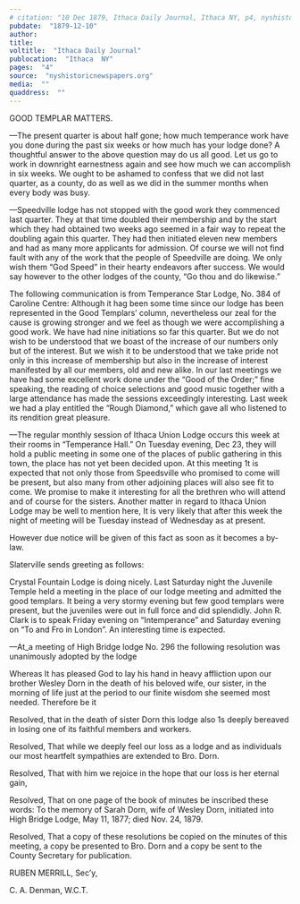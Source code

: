 ```yaml
---
# citation: "10 Dec 1879, Ithaca Daily Journal, Ithaca NY, p4, nyshistoricnewspapers.org."
pubdate:  "1879-12-10"
author: 
title: 
voltitle:  "Ithaca Daily Journal"
publocation:  "Ithaca  NY"
pages:  "4"
source:  "nyshistoricnewspapers.org"
media:  ""
quaddress:  ""
---
```

GOOD TEMPLAR MATTERS. 

—The present quarter is about half gone; how much temperance work have you done during the past six weeks or how much has your lodge done? A thoughtful answer to the above question may do us all 
good. Let us go to work in downright earnestness again and see how much we can accomplish in six weeks. We ought to be ashamed to confess that we did not last quarter, as a county, do as well as we did in the summer months when every body was busy. 

—Speedville lodge has not stopped with the good work they commenced last quarter. They at that time doubled their membership and by the start which they had obtained two weeks ago seemed in a fair way to repeat the doubling again this quarter. They had then initiated eleven new members and had as many more applicants for admission. Of course we will not find fault with any of the work that the people of Speedville are doing. We only wish them “God Speed” in their hearty endeavors after success. We would say however to the other lodges of the county, “Go thou and do likewise.” 

The following communication is from Temperance Star Lodge, No. 384 of Caroline Centre: Although it hag been some time since our lodge has been represented in the Good Templars’ column, nevertheless our zeal for the cause is growing stronger and we feel as though we were accomplishing a good work. We have had nine initiations so far this quarter. But we do not wish to be understood that we boast of the increase of our numbers only but of the interest. But we wish it to be understood that we take pride not only in this increase of membership but also in the increase of interest manifested by all our members, old and new alike. In our last meetings we have had some excellent work done under the “Good of the Order;” fine speaking, the reading of choice selections and good music together with a large attendance has made the sessions exceedingly interesting. Last week we had a play entitled the “Rough Diamond,” which gave all who listened to its rendition great pleasure. 

—The regular monthly session of Ithaca Union Lodge occurs this week at their rooms in “Temperance Hall.” On Tuesday evening, Dec 23, they will hold a public meeting in some one of the places of public gathering in this town, the place has not yet been decided upon. At this meeting 1t is expected that not only those from Speedsville who promised to come will be present, but also many from other adjoining places will also see fit to come. We promise to make it interesting for all the brethren who will attend and of course for the sisters. Another matter in regard to Ithaca Union Lodge may be well to mention here, It is very likely that after this week the night of meeting will be Tuesday instead of Wednesday as at present. 

However due notice will be given of this fact as soon as it becomes a by-law.

Slaterville sends greeting as follows:

Crystal Fountain Lodge is doing nicely. Last Saturday night the Juvenile Temple held a meeting in the place of our lodge meeting and admitted the good templars. It being a very stormy evening but few good templars were present, but the juveniles were out in full force and did splendidly. John R. Clark is to speak Friday evening on “Intemperance” and Saturday evening on “To and Fro in London”. An interesting time is expected. 

—At_a meeting of High Bridge lodge No. 296 the following resolution was unanimously adopted by the lodge 

Whereas It has pleased God to lay his hand in heavy affliction upon our brother Wesley Dorn in the death of his beloved wife, our sister, in the morning of life just at the period to our finite wisdom she seemed most needed. Therefore be it 

Resolved, that in the death of sister Dorn this lodge also 1s deeply bereaved in losing one of its faithful members and workers. 

Resolved, That while we deeply feel our loss as a lodge and as individuals our most heartfelt sympathies are extended to Bro. Dorn. 

Resolved, That with him we rejoice in the hope that our loss is her eternal gain, 

Resolved, That on one page of the book of minutes be inscribed these words: To the memory of Sarah Dorn, wife of Wesley Dorn, initiated into High Bridge Lodge, May 11, 1877; died Nov. 24, 1879. 

Resolved, That a copy of these resolutions be copied on the minutes of this meeting, a copy be presented to Bro. Dorn and a copy be sent to the County Secretary for publication. 

RUBEN MERRILL, Sec’y, 

C. A. Denman, W.C.T.

